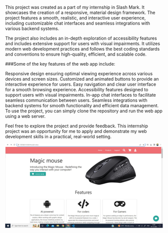 This project was created as a part of my internship in Slash Mark. It showcases the creation of a responsive, material design framework. The project features a smooth, realistic, and interactive user experience, including customizable chat interfaces and seamless integrations with various backend systems.

The project also includes an in-depth exploration of accessibility features and includes extensive support for users with visual impairments. It utilizes modern web development practices and follows the best coding standards and conventions to ensure high-quality, efficient, and scalable code.

###Some of the key features of the web app include:

Responsive design ensuring optimal viewing experience across various devices and screen sizes.
Customized and animated buttons to provide an interactive experience for users.
Easy navigation and clear user interface for a smooth browsing experience.
Accessibility features designed to support users with visual impairments.
In-app chat interfaces to facilitate seamless communication between users.
Seamless integrations with backend systems for smooth functionality and efficient data management.
To use the project, you can simply clone the repository and run the web app using a web server.

Feel free to explore the project and provide feedback. This internship project was an opportunity for me to apply and demonstrate my web development skills in a practical, real-world setting.
 

![Alt text](image.png)
